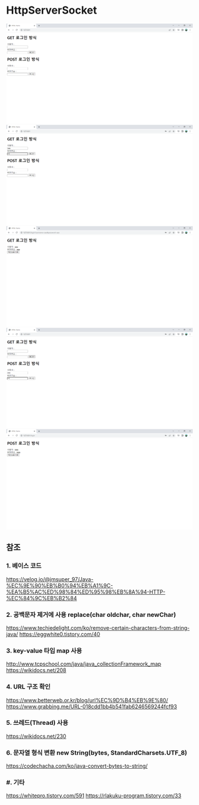 # HttpServerSocket
![](images/캡처1.PNG)
![](images/캡처2.PNG)
![](images/캡처3.PNG)
![](images/캡처4.PNG)
![](images/캡처5.PNG)

## 참조
### 1. 베이스 코드
https://velog.io/@jmsuper_97/Java-%EC%9E%90%EB%B0%94%EB%A1%9C-%EA%B5%AC%ED%98%84%ED%95%98%EB%8A%94-HTTP-%EC%84%9C%EB%B2%84

### 2. 공백문자 제거에 사용 replace(char oldchar, char newChar)
https://www.techiedelight.com/ko/remove-certain-characters-from-string-java/
https://eggwhite0.tistory.com/40

### 3. key-value 타입 map 사용
http://www.tcpschool.com/java/java_collectionFramework_map
https://wikidocs.net/208

### 4. URL 구조 확인
https://www.betterweb.or.kr/blog/url%EC%9D%B4%EB%9E%80/
https://www.grabbing.me/URL-018cdd1bb4b541fab6246569244fcf93


### 5. 쓰레드(Thread) 사용
https://wikidocs.net/230


### 6. 문자열 형식 변환 new String(bytes, StandardCharsets.UTF_8)
https://codechacha.com/ko/java-convert-bytes-to-string/


### #. 기타
https://whitepro.tistory.com/591
https://rlakuku-program.tistory.com/33
